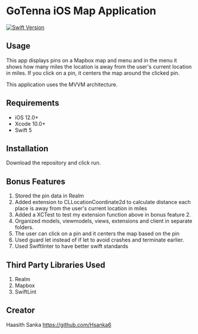 # GoTenna iOS Map Application

[![Swift Version][swift-image]][swift-url]

## Usage

This app displays pins on a Mapbox map and menu and in the menu it shows how many miles the location is away from the user's current location in miles. If you click on a pin, it centers the map around the clicked pin.

This application uses the MVVM architecture.

## Requirements

- iOS 12.0+
- Xcode 10.0+
- Swift 5

## Installation

Download the repository and click run.

## Bonus Features
1. Stored the pin data in Realm
2. Added extension to CLLocationCoordinate2d to calculate distance each place is away from the user's current location in miles
3. Added a XCTest to test my extension function above in bonus feature 2.
4. Organized models, viewmodels, views, extensions and client in separate folders. 
5. The user can click on a pin and it centers the map based on the pin 
6. Used guard let instead of if let to avoid crashes and terminate earlier.
7. Used Swiftlinter to have better swift standards

## Third Party Libraries Used
1. Realm
2. Mapbox
3. SwiftLint

## Creator

Haasith Sanka
https://github.com/Hsanka6

[swift-image]:https://img.shields.io/badge/swift-5.0-orange.svg
[swift-url]: https://swift.org/
